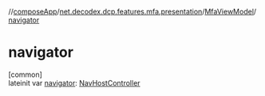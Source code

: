 //[composeApp](../../../index.md)/[net.decodex.dcp.features.mfa.presentation](../index.md)/[MfaViewModel](index.md)/[navigator](navigator.md)

# navigator

[common]\
lateinit var [navigator](navigator.md): [NavHostController](https://developer.android.com/reference/kotlin/androidx/navigation/NavHostController.html)

